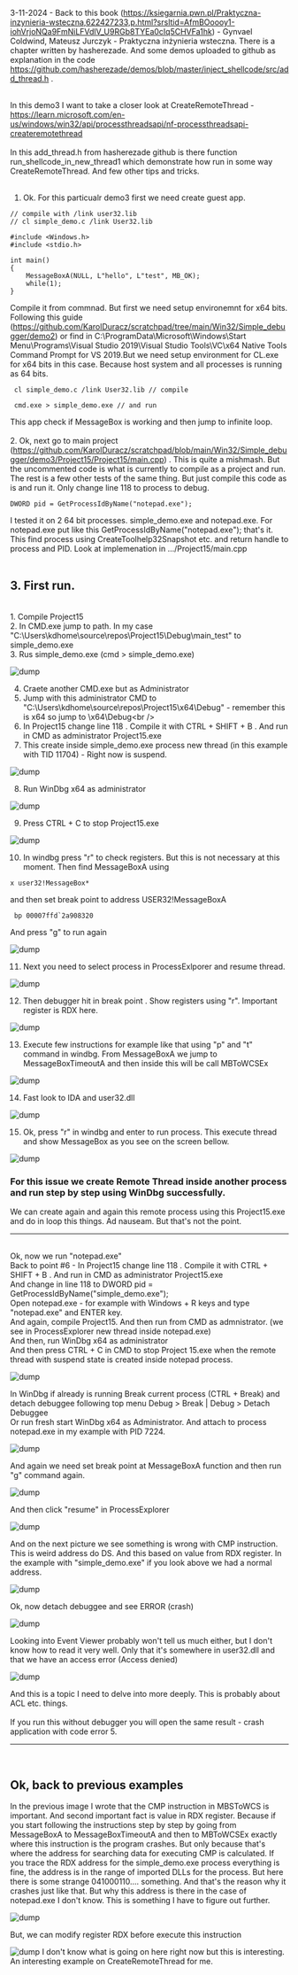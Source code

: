 3-11-2024 - Back to this book (https://ksiegarnia.pwn.pl/Praktyczna-inzynieria-wsteczna,622427233,p.html?srsltid=AfmBOoooy1-iohVrjoNQa9FmNiLFVdlV_U9RGb8TYEa0cIq5CHVFa1hk) - Gynvael Coldwind, Mateusz Jurczyk - Praktyczna inżynieria wsteczna. There is a chapter written by hasherezade. And some demos uploaded to github as explanation in the code https://github.com/hasherezade/demos/blob/master/inject_shellcode/src/add_thread.h . <br /><br />

In this demo3 I want to take a closer look at CreateRemoteThread - https://learn.microsoft.com/en-us/windows/win32/api/processthreadsapi/nf-processthreadsapi-createremotethread
<br /><br />
In this add_thread.h from hasherezade github is there function run_shellcode_in_new_thread1 which demonstrate how run in some way CreateRemoteThread. And few other tips and tricks.
<br /><br />
1. Ok. For this particualr demo3 first we need create guest app.
```
// compile with /link user32.lib
// cl simple_demo.c /link User32.lib

#include <Windows.h>
#include <stdio.h>

int main()
{
	MessageBoxA(NULL, L"hello", L"test", MB_OK);
	while(1);
}
```
Compile it from commnad. But first we need setup environemnt for x64 bits. Following this guide (https://github.com/KarolDuracz/scratchpad/tree/main/Win32/Simple_debugger/demo2) or find in C:\ProgramData\Microsoft\Windows\Start Menu\Programs\Visual Studio 2019\Visual Studio Tools\VC\x64 Native Tools Command Prompt for VS 2019.But we need setup environment for CL.exe for x64 bits in this case. Because host system and all processes is running as 64 bits.
```
 cl simple_demo.c /link User32.lib // compile

 cmd.exe > simple_demo.exe // and run
```
This app check if MessageBox is working and then jump to infinite loop.
<br /><br />
2. Ok, next go to main project (https://github.com/KarolDuracz/scratchpad/blob/main/Win32/Simple_debugger/demo3/Project15/Project15/main.cpp) . This is quite a mishmash. But the uncommented code is what is currently to compile as a project and run. The rest is a few other tests of the same thing. But just compile this code as is and run it. Only change line 118 to process to debug. 
```
DWORD pid = GetProcessIdByName("notepad.exe");
```
I tested it on 2 64 bit processes. simple_demo.exe and notepad.exe. For notepad.exe put like this GetProcessIdByName("notepad.exe"); that's it. This find process using CreateToolhelp32Snapshot etc. and return handle to process and PID. Look at implemenation in .../Project15/main.cpp
<br /><br />
<h2>3. First run.</h2>
<br />
1. Compile Project15<br />
2. In CMD.exe jump to path. In my case "C:\Users\kdhome\source\repos\Project15\Debug\main_test" to simple_demo.exe<br />
3. Rus simple_demo.exe (cmd > simple_demo.exe)<br />

![dump](https://github.com/KarolDuracz/scratchpad/blob/main/Win32/Simple_debugger/demo3/pics/screen%201%20-%20run%20as%20admin%20simple_demo%20exe.png?raw=true)

4. Craete another CMD.exe but as Administrator <br />
5. Jump with this administrator CMD to "C:\Users\kdhome\source\repos\Project15\x64\Debug" - remember this is x64 so jump to \x64\Debug\<br />
6. In Project15 change line 118 . Compile it with CTRL + SHIFT + B . And run in CMD as administrator Project15.exe<br />
7. This create inside simple_demo.exe process new thread (in this example with TID 11704) - Right now is suspend.<br />

![dump](https://github.com/KarolDuracz/scratchpad/blob/main/Win32/Simple_debugger/demo3/pics/screen%202%20-%20create%20remote%20thread.png?raw=true)

8. Run WinDbg x64 as administrator<br />

![dump](https://github.com/KarolDuracz/scratchpad/blob/main/Win32/Simple_debugger/demo3/pics/3%20-run%20windbg.png?raw=true)

9. Press CTRL + C to stop Project15.exe<br />

![dump](https://github.com/KarolDuracz/scratchpad/blob/main/Win32/Simple_debugger/demo3/pics/4%20-%20CTRL%20V%20to%20stop%20project15%20exe.png?raw=true)

10. In windbg press "r" to check registers. But this is not necessary at this moment. Then find MessageBoxA using <br />

```
x user32!MessageBox*
```

and then set break point to address USER32!MessageBoxA 

```
 bp 00007ffd`2a908320
```
And press "g" to run again<br />

![dump](https://github.com/KarolDuracz/scratchpad/blob/main/Win32/Simple_debugger/demo3/pics/5%20-%20run%20g.png?raw=true)

11. Next you need to select process in ProcessExlporer and resume thread. 

![dump](https://github.com/KarolDuracz/scratchpad/blob/main/Win32/Simple_debugger/demo3/pics/6%20-%20cd.png?raw=true)

12. Then debugger hit in break point . Show registers using "r". Important register is RDX here.

![dump](https://github.com/KarolDuracz/scratchpad/blob/main/Win32/Simple_debugger/demo3/pics/7%20-%20when%20hit%20bp%20look%20like%20that.png?raw=true)

13. Execute few instructions for example like that using "p" and "t" command in windbg. From MessageBoxA we jump to MessageBoxTimeoutA and then inside this will be call    MBToWCSEx

![dump](https://github.com/KarolDuracz/scratchpad/blob/main/Win32/Simple_debugger/demo3/pics/8%20-%20ida%201.png?raw=true)

14. Fast look to IDA and user32.dll

![dump](https://github.com/KarolDuracz/scratchpad/blob/main/Win32/Simple_debugger/demo3/pics/9%20-%20cd.png?raw=true)

15. Ok, press "r" in windbg and enter to run process. This execute thread and show MessageBox as you see on the screen bellow.

![dump](https://github.com/KarolDuracz/scratchpad/blob/main/Win32/Simple_debugger/demo3/pics/10%20-%20press%20g%20and%20enter%20and%20get%20message%20box.png?raw=true)

<h3>For this issue we create Remote Thread inside another process and run step by step using WinDbg successfully.</h3>
We can create again and again this remote process using this Project15.exe and do in loop this things. Ad nauseam. But that's not the point.
<hr>
<br />
Ok, now we run "notepad.exe"<br />
Back to point #6 -  In Project15 change line 118 . Compile it with CTRL + SHIFT + B . And run in CMD as administrator Project15.exe<br />
And change in line 118 to DWORD pid = GetProcessIdByName("simple_demo.exe");<br />
Open notepad.exe - for example with Windows + R keys and type "notepad.exe" and ENTER key.<br />
And again, compile Project15. And then run from CMD as admnistrator. (we see in ProcessExplorer new thread inside notepad.exe)<br />
And then, run WinDbg x64 as administrator<br />
And then press CTRL + C in CMD to stop Project 15.exe when the remote thread with suspend state is created inside notepad process.<br />

![dump](https://github.com/KarolDuracz/scratchpad/blob/main/Win32/Simple_debugger/demo3/pics/11%20-%20for%20notepad.png?raw=true)

In WinDbg if already is running Break current process (CTRL + Break) and detach debuggee following top menu Debug > Break | Debug > Detach Debuggee<br />
Or run fresh start WinDbg x64 as Administrator. And attach to process notepad.exe in my example with PID 7224.

![dump](https://github.com/KarolDuracz/scratchpad/blob/main/Win32/Simple_debugger/demo3/pics/12%20-%20notepad%20is%20debug.png?raw=true)

And again we need set break point at MessageBoxA function and then run "g" command again.

![dump](https://github.com/KarolDuracz/scratchpad/blob/main/Win32/Simple_debugger/demo3/pics/13%20-%20we%20need%20set%20break%20point.png?raw=true)

And then click "resume" in ProcessExplorer

![dump](https://github.com/KarolDuracz/scratchpad/blob/main/Win32/Simple_debugger/demo3/pics/14%20-%20click%20resume.png?raw=true)

And on the next picture we see something is wrong with CMP instruction. This is weird address do DS. And this based on value from RDX register. In the example with "simple_demo.exe" if you look above we had a normal address.

![dump](https://github.com/KarolDuracz/scratchpad/blob/main/Win32/Simple_debugger/demo3/pics/15%20-%20result.png?raw=true)

Ok, now detach debuggee and see ERROR (crash)

![dump](https://github.com/KarolDuracz/scratchpad/blob/main/Win32/Simple_debugger/demo3/pics/16%20-%20error.png?raw=true)

Looking into Event Viewer probably won't tell us much either, but I don't know how to read it very well. Only that it's somewhere in user32.dll and that we have an access error (Access denied)

![dump](https://github.com/KarolDuracz/scratchpad/blob/main/Win32/Simple_debugger/demo3/pics/17%20-%20access%20denied%205.png?raw=true)

And this is a topic I need to delve into more deeply. This is probably about ACL etc. things.
<br /><br />
If you run this without debugger you will open the same result - crash application with code error 5.
<hr>
<br />
<h2>Ok, back to previous examples</h2>
In the previous image I wrote that the CMP instruction in MBSToWCS is important. And second important fact is value in RDX register. Because if you start following the instructions step by step by going from MessageBoxA to MessageBoxTimeoutA and then to MBToWCSEx exactly where this instruction is the program crashes. But only because that's where the address for searching data for executing CMP is calculated. If you trace the RDX address for the simple_demo.exe process everything is fine, the address is in the range of imported DLLs for the process. But here there is some strange 041000110.... something. And that's the reason why it crashes just like that. But why this address is there in the case of notepad.exe I don't know. This is something I have to figure out further.

![dump](https://github.com/KarolDuracz/scratchpad/blob/main/Win32/Simple_debugger/demo3/pics/18%20-%20run%20again%20but%20print%20RDX%20state.png?raw=true)

But, we can modify register RDX before execute this instruction

![dump](https://github.com/KarolDuracz/scratchpad/blob/main/Win32/Simple_debugger/demo3/pics/19%20-%20thats%20it.png?raw=true)
I don't know what is going on here right now but this is interesting. An interesting example on CreateRemoteThread for me.
